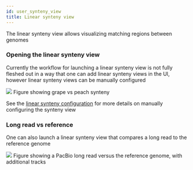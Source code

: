 ```yaml
---
id: user_synteny_view
title: Linear synteny view
---
```


The linear synteny view allows visualizing matching regions between genomes

### Opening the linear synteny view

Currently the workflow for launching a linear synteny view is not fully fleshed
out in a way that one can add linear synteny views in the UI, however linear
synteny views can be manually configured

<!--
https://s3.amazonaws.com/jbrowse.org/code/jb2/alpha/master/index.html?config=test_data%2Fconfig_synteny_grape_peach.json&session=eJzNVNuO2jAQ_RXk53QVQggoj11a2GrbRYDoTStknElikTiRbW5F-feOHZbbgnp7ad4yPj5z5pyRd0TQHEhI-pKW0FipxhAoSxs9yAvikJzKhAsSug6JJF2D_MwjnZKw1fUdsuKwViT8viM8QgYNSjfxjt6WhvCRC6ByvBUaxHaKUDxKgSepJmHTNYRclRndfrrW39BIyhZjyIDpQk5qzpSDpJKlnNEMISot1g8CgUYJ9lugGi2X4JAMf6a1vJhmCiscdSCjnhRJkkF0qNs2J1O0F0_u1O2_925MMjH4y1FYIWKeLCXVvEC3SGKGmZVmkpmq781yphgVpHq-btzslXV9EEUOe-eKOFaghxsSet2WF9wFzU7T67pNvx20HTIvhyDNIao5OgvRCBIUVLeSEO-tHpauaaY0ldpGCyKqr9rPQegKpDoxiSoF-Tx7ycoOZie5dO-HHyzfje43qX-c5i1VnP2WbbVhCQhQlj3lEQyARiBfcj1WnlCi8fE8yF_vixXySOeQHZbFlO_B7Icxfk9YOWfpvFqHG-m8abWCu2676_mB53a8Vsfz_zQelsp_i8du39V45IevX3xfjb4N_iaeeqv_k3iejYLDm5SARvzujHFy2tEcWgtuIw6ODG5BeiftiPEny2hpg9hVDol5hhonsEH_CMGCAqXQuY9U0ASOCi7Kh7bj83qFDPhe8RX0LqasbDQCJSH8QeCiCAb2oPoJuqr5pA
-->

![](/jb2/img/linear_synteny.png)
Figure showing grape vs peach synteny

See the [linear synteny configuration](config_linear_synteny) for more details on manually configuring the synteny view

### Long read vs reference

One can also launch a linear synteny view that compares a long read to the
reference genome

![](/jb2/img/linear_synteny_longread.png)
Figure showing a PacBio long read versus the reference genome, with additional tracks
